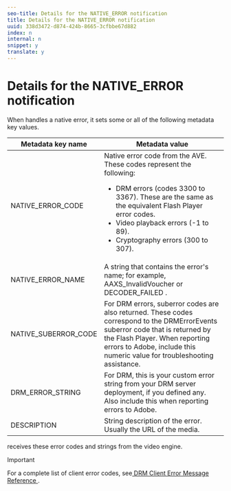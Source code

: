 ```yaml
---
seo-title: Details for the NATIVE_ERROR notification
title: Details for the NATIVE_ERROR notification
uuid: 338d3472-d874-424b-8665-3cfbbe67d882
index: n
internal: n
snippet: y
translate: y
---
```


# Details for the NATIVE_ERROR notification

When  <!-- PH element: phrases/primetime-sdk-name --> handles a native error, it sets some or all of the following metadata key values. 

<table id="table_86A21619515B435DBB65DC4DFBB64B29"> 
 <thead> 
  <tr> 
   <th colname="col1" class="entry"> Metadata key name </th> 
   <th colname="col2" class="entry"> Metadata value </th> 
  </tr> 
 </thead>
 <tbody> 
  <tr> 
   <td colname="col1"> <span class="codeph"> NATIVE_ERROR_CODE </span> </td> 
   <td colname="col2"> 
    <ph>
      Native error code from the AVE. 
    </ph> These codes represent the following: 
    <ul id="ul_330C626DE27B45A09E8851CC24768A07"> 
     <li id="li_0845A9BBB55545BDB49BD4F4802C0E54">DRM errors (codes 3300 to 3367). These are the same as the equivalent Flash Player error codes.</li> 
     <li id="li_98A571480C154CF0AE1DC101FF0834C4">Video playback errors (-1 to 89).</li> 
     <li id="li_D7C19955DEF94DA88B822C8C57D6D2F4">Cryptography errors (300 to 307).</li> 
    </ul> </td> 
  </tr> 
  <tr> 
   <td colname="col1"> <span class="codeph"> NATIVE_ERROR_NAME </span> </td> 
   <td colname="col2"> A string that contains the error's name; for example, <span class="codeph"> AAXS_InvalidVoucher </span> or <span class="codeph"> DECODER_FAILED </span>. </td> 
  </tr> 
  <tr> 
   <td colname="col1"> <span class="codeph"> NATIVE_SUBERROR_CODE </span> </td> 
   <td colname="col2"> For DRM errors, suberror codes are also returned. These codes correspond to the <span class="codeph"> DRMErrorEvents </span> suberror code that is returned by the Flash Player. When reporting errors to Adobe, include this numeric value for troubleshooting assistance. </td> 
  </tr> 
  <tr> 
   <td colname="col1"> <span class="codeph"> DRM_ERROR_STRING </span> </td> 
   <td colname="col2"> For DRM, this is your custom error string from your DRM server deployment, if you defined any. Also include this when reporting errors to Adobe. </td> 
  </tr> 
  <tr> 
   <td colname="col1"> <span class="codeph"> DESCRIPTION </span> </td> 
   <td colname="col2"> String description of the error. Usually the URL of the media. </td> 
  </tr> 
 </tbody> 
</table>

<!-- PH element: phrases/primetime-sdk-name --> receives these error codes and strings from the video engine.

>[!IMPORTANT]
>
>For a complete list of <!-- PH element: phrases/drm-long --> client error codes, see[ DRM Client Error Message Reference ](http://help.adobe.com/en_US/primetime/drm/index.html#reference-DRM_Client_Error_Messages). 


